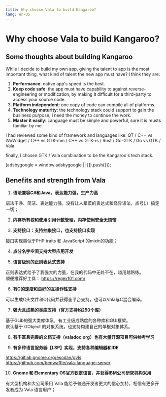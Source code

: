 ```yaml
---
title: Why choose Vala to build Kangaroo?
lang: en-US
---
```


# Why choose Vala to build Kangaroo?

## Some thoughts about building Kangaroo
While I decide to build my own app, giving the talent to app is the most important thing, what kind of talent the new app must have? I think they are:
1. __Performance__: native app's speed is the best.
2. __Keep code safe__: the app must have capability to against reverse-engineering or modification, by making it difficult for a third-party to access your source code.
3. __Platform independent__: one copy of code can compile all of platforms.
4. __Technology maturity__: the technology stack could support to gain the business purpose, I need the money to continue the work.
5. __Master it easily__: Language must be simple and powerful, sure it is musts familiar by me. 

I had reviewed some kind of framework and languages like: 
QT / C++ vs WxWidget / C++ vs GTK-mm / C++ vs GTK-rs / Rust / Go-GTK / Go vs GTK / Vala

finally, I chosen GTK / Vala combination to  be the Kangaroo's tech stack.

<div>
    <script2 type="text/javascript" async="true" src="https://pagead2.googlesyndication.com/pagead/js/adsbygoogle.js" />
    <ins class="adsbygoogle"
        style="display:block; text-align:center;"
        data-ad-layout="in-article"
        data-ad-format="fluid"
        data-ad-client="ca-pub-3975819313740938"
        data-ad-slot="6760827895"></ins>
    <script2 type="text/javascript">
        (adsbygoogle = window.adsbygoogle || []).push({});
    </script2>
</div>

## Benefits and strength from Vala
1. __语法兼容C#和Java，表达能力强，生产力高__

语法干净、简洁、表达能力强，没有让人晕菜的表达式和怪异语法，点号(.）搞定一切；

2. __内存所有权和使用引用计数管理，内存使用安全无烦恼__

3. __支持接口：支持抽象接口，也支持接口实现__

接口实现类似于PHP traits 和 JavaScript 的mixin的功能；

4. __点分名字空间支持大型应用开发__

5. __语言级别的正则表达式支持__

正则表达式给予了我强大的力量，在我的代码中无处不在，越用越熟练。<br/>
顺便推荐好工具： https://regex101.com/

6. __有C的速度和良好的互操作性支持__

可以生成C头文件和C代码并获得全平台支持，也可以Vala与C混合编译。

7. __强大且成熟的类库支持（官方支持约250个库）__

基于GLib的强大类库体系，有工业级成熟度的各种库和GUI框架。<br/>
默认基于 GObject 的对象系统，也支持构建自己的单根对象体系。


8. __有丰富且完善的文档支持（valadoc.org）也有大量开源项目可供参考学习__

9. __有多种语言服务器【LSP】实现，支持各种编辑器和IDE__

https://gitlab.gnome.org/esodan/gvls <br/>
https://github.com/benwaffle/vala-language-server

10. __Gnome 和 Elementary OS官方钦定语言，并获得IBM公司研究机构采用__

有大型机构和大公司采用 Vala 能给予普通开发者更大的信心加持，相信有更多开发者成为 Vala 语言用户；
